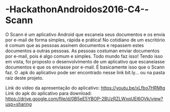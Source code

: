 # -HackathonAndroidos2016-C4--Scann

O Scann é um aplicativo Android que escaneia seus documentos e os envia por e-mail de forma simples, rápida e prática!
No cotidiano de um escritório é comum que as pessoas assinem documentos e repassem estes documentos a outras pessoas. As pessoas costuman enviar documentos por e-mail, pois é algo comum e simples. Todo mundo faz isso!
Tendo isso em vista, foi proposto o desenvolvimento de um aplicativo que escaneiasse documentos e que os enviasse por e-mail. É basicamente isso que o Scann faz.
O .apk do aplicativo pode ser encontrado nesse link bit.ly... ou na pasta raíz deste projeto.


Link do vídeo da apresentação do aplicativo: https://youtu.be/xLfbo7HRMtg
Link do apk do aplicativo para download: https://drive.google.com/file/d/0B5eE5YBOP-2BUzRZLWxqUEl6OVk/view?usp=sharing